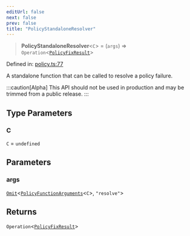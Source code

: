 ```yaml
---
editUrl: false
next: false
prev: false
title: "PolicyStandaloneResolver"
---
```


> **PolicyStandaloneResolver**\<`C`\> = (`args`) => `Operation`\<[`PolicyFixResult`](/api/interfaces/policyfixresult/)\>

Defined in: [policy.ts:77](https://github.com/tylerbutler/tools-monorepo/blob/main/packages/repopo/src/policy.ts#L77)

A standalone function that can be called to resolve a policy failure.

:::caution[Alpha]
This API should not be used in production and may be trimmed from a public release.
:::

## Type Parameters

### C

`C` = `undefined`

## Parameters

### args

[`Omit`](https://www.typescriptlang.org/docs/handbook/utility-types.html#omittype-keys)\<[`PolicyFunctionArguments`](/api/interfaces/policyfunctionarguments/)\<`C`\>, `"resolve"`\>

## Returns

`Operation`\<[`PolicyFixResult`](/api/interfaces/policyfixresult/)\>
